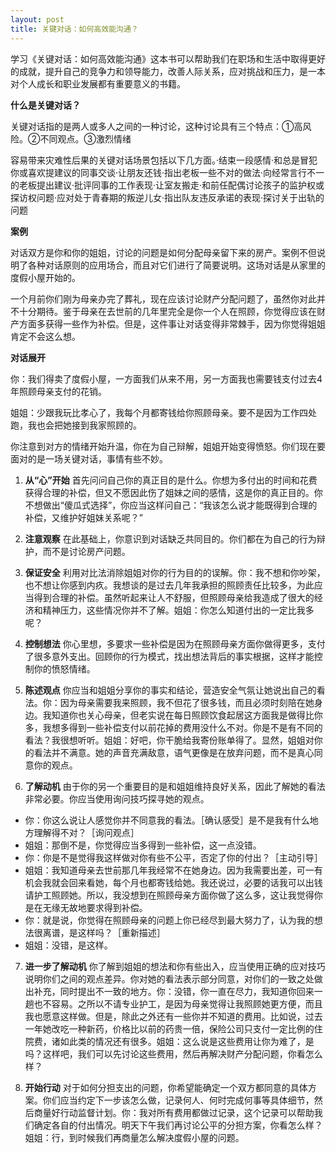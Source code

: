```yaml
---
layout: post
title: 关键对话：如何高效能沟通？
---
```


学习《关键对话：如何高效能沟通》这本书可以帮助我们在职场和生活中取得更好的成就，提升自己的竞争力和领导能力，改善人际关系，应对挑战和压力，是一本对个人成长和职业发展都有重要意义的书籍。

**什么是关键对话？**

关键对话指的是两人或多人之间的一种讨论，这种讨论具有三个特点：①高风险。②不同观点。③激烈情绪

容易带来灾难性后果的关键对话场景包括以下几方面。·结束一段感情·和总是冒犯你或喜欢提建议的同事交谈·让朋友还钱·指出老板一些不对的做法·向经常言行不一的老板提出建议·批评同事的工作表现·让室友搬走·和前任配偶讨论孩子的监护权或探访权问题·应对处于青春期的叛逆儿女·指出队友违反承诺的表现·探讨关于出轨的问题

**案例**

对话双方是你和你的姐姐，讨论的问题是如何分配母亲留下来的房产。案例不但说明了各种对话原则的应用场合，而且对它们进行了简要说明。这场对话是从家里的度假小屋开始的。

一个月前你们刚为母亲办完了葬礼，现在应该讨论财产分配问题了，虽然你对此并不十分期待。鉴于母亲在去世前的几年里完全是你一个人在照顾，你觉得应该在财产方面多获得一些作为补偿。但是，这件事让对话变得非常棘手，因为你觉得姐姐肯定不会这么想。

**对话展开**

你：我们得卖了度假小屋，一方面我们从来不用，另一方面我也需要钱支付过去4年照顾母亲支付的花销。

姐姐：少跟我玩比孝心了，我每个月都寄钱给你照顾母亲。要不是因为工作四处跑，我也会把她接到我家照顾的。

你注意到对方的情绪开始升温，你在为自己辩解，姐姐开始变得愤怒。你们现在要面对的是一场关键对话，事情有些不妙。

1. **从“心”开始** 首先问问自己你的真正目的是什么。你想为多付出的时间和花费获得合理的补偿，但又不愿因此伤了姐妹之间的感情，这是你的真正目的。你不想做出“傻瓜式选择”，你应当这样问自己：“我该怎么说才能既得到合理的补偿，又维护好姐妹关系呢？”

2. **注意观察** 在此基础上，你意识到对话缺乏共同目的。你们都在为自己的行为辩护，而不是讨论房产问题。

3. **保证安全** 利用对比法消除姐姐对你的行为目的的误解。你：我不想和你吵架，也不想让你感到内疚。我想谈的是过去几年我承担的照顾责任比较多，为此应当得到合理的补偿。虽然听起来让人不舒服，但照顾母亲给我造成了很大的经济和精神压力，这些情况你并不了解。姐姐：你怎么知道付出的一定比我多呢？

4. **控制想法** 你心里想，多要求一些补偿是因为在照顾母亲方面你做得更多，支付了很多意外支出。回顾你的行为模式，找出想法背后的事实根据，这样才能控制你的愤怒情绪。

5. **陈述观点** 你应当和姐姐分享你的事实和结论，营造安全气氛让她说出自己的看法。你：因为母亲需要我来照顾，我不但花了很多钱，而且必须时刻陪在她身边。我知道你也关心母亲，但老实说在每日照顾饮食起居这方面我是做得比你多，我想多得到一些补偿支付以前花掉的费用没什么不对。你是不是有不同的看法？我很想听听。姐姐：好吧，你干脆给我寄份账单得了。显然，姐姐对你的看法并不满意。她的声音充满敌意，语气更像是在放弃问题，而不是真心同意你的观点。

6. **了解动机** 由于你的另一个重要目的是和姐姐维持良好关系，因此了解她的看法非常必要。你应当使用询问技巧探寻她的观点。

- 你：你这么说让人感觉你并不同意我的看法。［确认感受］是不是我有什么地方理解得不对？［询问观点］
- 姐姐：那倒不是，你觉得应当多得到一些补偿，这一点没错。
- 你：你是不是觉得我这样做对你有些不公平，否定了你的付出？［主动引导］
- 姐姐：我知道母亲去世前那几年我经常不在她身边。因为我需要出差，可一有机会我就会回来看她，每个月也都寄钱给她。我还说过，必要的话我可以出钱请护工照顾她。所以，我没想到在照顾母亲方面你做了这么多，这让我觉得你是在无缘无故地要求得到补偿。
- 你：就是说，你觉得在照顾母亲的问题上你已经尽到最大努力了，认为我的想法很离谱，是这样吗？［重新描述］
- 姐姐：没错，是这样。

7. **进一步了解动机** 你了解到姐姐的想法和你有些出入，应当使用正确的应对技巧说明你们之间的观点差异。你对她的看法表示部分同意，对你们的一致之处做出补充，同时提出不一致的地方。你：没错，你一直在尽力，我知道你回来一趟也不容易。之所以不请专业护工，是因为母亲觉得让我照顾她更方便，而且我也愿意这样做。但是，除此之外还有一些你并不知道的费用。比如说，过去一年她改吃一种新药，价格比以前的药贵一倍，保险公司只支付一定比例的住院费，诸如此类的情况还有很多。姐姐：这么说是这些费用让你为难了，是吗？这样吧，我们可以先讨论这些费用，然后再解决财产分配问题，你看怎么样？

8. **开始行动** 对于如何分担支出的问题，你希望能确定一个双方都同意的具体方案。你们应当约定下一步该怎么做，记录何人、何时完成何事等具体细节，然后商量好行动监督计划。你：我对所有费用都做过记录，这个记录可以帮助我们确定各自的付出情况。明天下午我们再讨论公平的分担方案，你看怎么样？姐姐：行，到时候我们再商量怎么解决度假小屋的问题。
